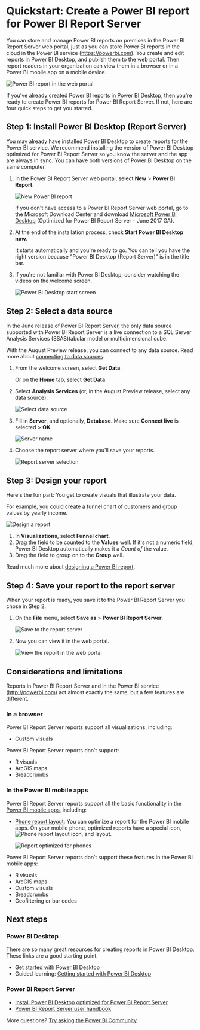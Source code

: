 <properties
    pageTitle="Quickstart: Create a Power BI report for Power BI Report Server"
   description="Learn how to create a Power BI report for Power BI Report Server in a few simple steps."
   services="powerbi" 
   documentationCenter="" 
   authors="maggiesMSFT" 
   manager="erikre" 
   backup=""
   editor=""
   tags=""
   qualityFocus="no"
   qualityDate=""/>
<tags
   ms.service="powerbi"
   ms.devlang="NA"
   ms.topic="article"
   ms.tgt_pltfrm="NA"
   ms.workload="powerbi"
   ms.date="10/12/2017"
   ms.author="maggies"/>

# Quickstart: Create a Power BI report for Power BI Report Server

You can store and manage Power BI reports on premises in the Power BI Report Server web portal, just as you can store Power BI reports in the cloud in the Power BI service (https://powerbi.com). You create and edit reports in Power BI Desktop, and publish them to the web portal. Then report readers in your organization can view them in a browser or in a Power BI mobile app on a mobile device.

![Power BI report in the web portal](media/reportserver-quickstart-powerbi-report/report-server-powerbi-report.png)

If you've already created Power BI reports in Power BI Desktop, then you're ready to create Power BI reports for Power BI Report Server. If not, here are four quick steps to get you started.

## Step 1: Install Power BI Desktop (Report Server)

You may already have installed Power BI Desktop to create reports for the Power BI service. We recommend installing the version of Power BI Desktop optimized for Power BI Report Server so you know the server and the app are always in sync. You can have both versions of Power BI Desktop on the same computer.

1. In the Power BI Report Server web portal, select **New** > **Power BI Report**.

    ![New Power BI report](media/reportserver-getting-around/report-server-web-portal-new-powerbi-report.png)

    If you don't have access to a Power BI Report Server web portal, go to the Microsoft Download Center and download [Microsoft Power BI Desktop](https://go.microsoft.com/fwlink/?linkid=837581) (Optimized for Power BI Report Server - June 2017 GA).

2. At the end of the installation process, check **Start Power BI Desktop now**.

    It starts automatically and you're ready to go. You can tell you have the right version because "Power BI Desktop (Report Server)" is in the title bar.
    
3. If you're not familiar with Power BI Desktop, consider watching the videos on the welcome screen.

    ![Power BI Desktop start screen](media/reportserver-getting-around/report-server-powerbi-desktop-start.png)

## Step 2: Select a data source

In the June release of Power BI Report Server, the only data source supported with Power BI Report Server is a live connection to a SQL Server Analysis Services (SSAS)tabular model or multidimensional cube. 

With the August Preview release, you can connect to any data source. Read more about [connecting to data sources](reportserver-connect-data-sources.md).

1. From the welcome screen, select **Get Data**.

    Or on the **Home** tab, select **Get Data**.

2. Select **Analysis Services** (or, in the August Preview release, select any data source).

    ![Select data source](media/reportserver-quickstart-powerbi-report/report-server-get-data-ssas.png)

3. Fill in **Server**, and optionally, **Database**. Make sure **Connect live** is selected > **OK**.

    ![Server name](media/reportserver-quickstart-powerbi-report/report-server-ssas-server-name.png)

4. Choose the report server where you'll save your reports.

    ![Report server selection](media/reportserver-quickstart-powerbi-report/report-server-select-server.png)

## Step 3: Design your report

Here's the fun part: You get to create visuals that illustrate your data.

For example, you could create a funnel chart of customers and group values by yearly income.

![Design a report](media/reportserver-quickstart-powerbi-report/report-server-create-funnel.png)

1. In **Visualizations**, select **Funnel chart**.
2. Drag the field to be counted to the **Values** well. If it's not a numeric field, Power BI Desktop automatically makes it a *Count of* the value.
3. Drag the field to group on to the **Group** well.

Read much more about [designing a Power BI report](../powerbi-desktop-report-view.md).

## Step 4: Save your report to the report server

When your report is ready, you save it to the Power BI Report Server you chose in Step 2.

1. On the **File** menu, select **Save as** > **Power BI Report Server**.

    ![Save to the report server](media/reportserver-quickstart-powerbi-report/report-server-save-as-powerbi-report-server.png)

2. Now you can view it in the web portal.

    ![View the report in the web portal](media/reportserver-quickstart-powerbi-report/report-server-powerbi-report.png)

## Considerations and limitations

Reports in Power BI Report Server and in the Power BI service (http://powerbi.com) act almost exactly the same, but a few features are different.

### In a browser 
Power BI Report Server reports support all visualizations, including:

- Custom visuals

Power BI Report Server reports don’t support:

- R visuals
- ArcGIS maps
- Breadcrumbs

### In the Power BI mobile apps
Power BI Report Server reports support all the basic functionality in the [Power BI mobile apps](powerbi-power-bi-apps-for-mobile-devices.md), including:

- [Phone report layout](powerbi-desktop-create-phone-report.md): You can optimize a report for the Power BI mobile apps. On your mobile phone, optimized reports have a special icon, ![Phone report layout icon](media/reportserver-quickstart-powerbi-report/power-bi-rs-mobile-optimized-icon.png), and layout.

    ![Report optimized for phones](media/reportserver-quickstart-powerbi-report/power-bi-rs-mobile-optimized-report.png)

Power BI Report Server reports don’t support these features in the Power BI mobile apps:

- R visuals
- ArcGIS maps
- Custom visuals
- Breadcrumbs
- Geofiltering or bar codes

## Next steps

### Power BI Desktop
There are so many great resources for creating reports in Power BI Desktop. These links are a good starting point.

- [Get started with Power BI Desktop](powerbi-desktop-getting-started.md)
- Guided learning: [Getting started with Power BI Desktop](powerbi-learning-0-2-get-started-power-bi-desktop.md)

### Power BI Report Server

- [Install Power BI Desktop optimized for Power BI Report Server](reportserver-install-powerbi-desktop.md)  
- [Power BI Report Server user handbook](reportserver-user-handbook-overview.md)  

More questions? [Try asking the Power BI Community](https://community.powerbi.com/)